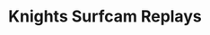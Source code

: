 ---
layout: child_layout/surfcams_item
title: Knights Surfcam Replays
permalink: /surfcams/knights-replays/public/
user_type: public
theme: theme-public
---